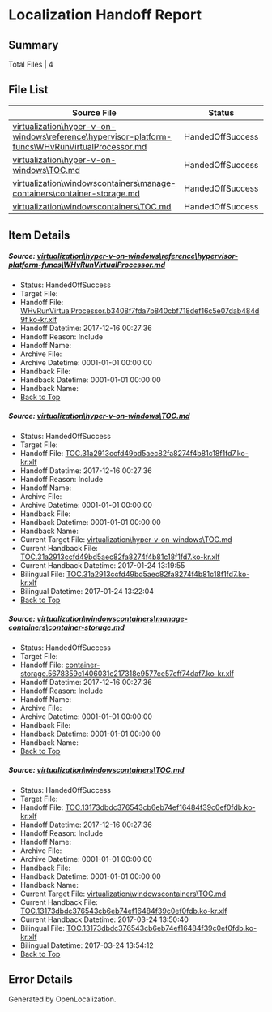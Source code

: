 # <a name='report-top'></a> Localization Handoff Report

## Summary
 Total Files | 4

## File List
 Source File | Status | Details 
 ----------- | ------ | ------- 
 [virtualization\hyper-v-on-windows\reference\hypervisor-platform-funcs\WHvRunVirtualProcessor.md](https://github.com/Microsoft/Virtualization-Documentation-Private/blob/c625804f3df8dc7b7aae9a4077f4b3222177ed85/virtualization/hyper-v-on-windows/reference/hypervisor-platform-funcs/WHvRunVirtualProcessor.md) | HandedOffSuccess | [Details](#fd28998535791530cb4fc128b0d7b9d9001d4596241)
 [virtualization\hyper-v-on-windows\TOC.md](https://github.com/Microsoft/Virtualization-Documentation-Private/blob/c625804f3df8dc7b7aae9a4077f4b3222177ed85/virtualization/hyper-v-on-windows/TOC.md) | HandedOffSuccess | [Details](#8b04f75a838925120700f3af889cbbf2642c2ab6256)
 [virtualization\windowscontainers\manage-containers\container-storage.md](https://github.com/Microsoft/Virtualization-Documentation-Private/blob/c625804f3df8dc7b7aae9a4077f4b3222177ed85/virtualization/windowscontainers/manage-containers/container-storage.md) | HandedOffSuccess | [Details](#1c095418979f148dc6c1d97d16de27863413277d368)
 [virtualization\windowscontainers\TOC.md](https://github.com/Microsoft/Virtualization-Documentation-Private/blob/c625804f3df8dc7b7aae9a4077f4b3222177ed85/virtualization/windowscontainers/TOC.md) | HandedOffSuccess | [Details](#f9e328c51890868801f3c1120a256e38f616cfd2467)

## Item Details
##### <a name='fd28998535791530cb4fc128b0d7b9d9001d4596241'></a> Source: [virtualization\hyper-v-on-windows\reference\hypervisor-platform-funcs\WHvRunVirtualProcessor.md](https://github.com/Microsoft/Virtualization-Documentation-Private/blob/c625804f3df8dc7b7aae9a4077f4b3222177ed85/virtualization/hyper-v-on-windows/reference/hypervisor-platform-funcs/WHvRunVirtualProcessor.md)
* Status: HandedOffSuccess
* Target File: 
* Handoff File: [WHvRunVirtualProcessor.b3408f7fda7b840cbf718def16c5e07dab484d9f.ko-kr.xlf](https://github.com/MicrosoftDocs/Virtualization-Documentation-Private.handoff/blob/1b769c00bd876b616e6460bd339bb781b3d9ab70/ol-handoff/MicrosoftDocs/Virtualization-Documentation-Private.ko-kr/live/WHvRunVirtualProcessor.b3408f7fda7b840cbf718def16c5e07dab484d9f.ko-kr.xlf)
* Handoff Datetime: 2017-12-16 00:27:36
* Handoff Reason: Include
* Handoff Name: 
* Archive File: 
* Archive Datetime: 0001-01-01 00:00:00
* Handback File: 
* Handback Datetime: 0001-01-01 00:00:00
* Handback Name: 
* [Back to Top](#report-top)

##### <a name='8b04f75a838925120700f3af889cbbf2642c2ab6256'></a> Source: [virtualization\hyper-v-on-windows\TOC.md](https://github.com/Microsoft/Virtualization-Documentation-Private/blob/c625804f3df8dc7b7aae9a4077f4b3222177ed85/virtualization/hyper-v-on-windows/TOC.md)
* Status: HandedOffSuccess
* Target File: 
* Handoff File: [TOC.31a2913ccfd49bd5aec82fa8274f4b81c18f1fd7.ko-kr.xlf](https://github.com/MicrosoftDocs/Virtualization-Documentation-Private.handoff/blob/1b769c00bd876b616e6460bd339bb781b3d9ab70/ol-handoff/MicrosoftDocs/Virtualization-Documentation-Private.ko-kr/live/TOC.31a2913ccfd49bd5aec82fa8274f4b81c18f1fd7.ko-kr.xlf)
* Handoff Datetime: 2017-12-16 00:27:36
* Handoff Reason: Include
* Handoff Name: 
* Archive File: 
* Archive Datetime: 0001-01-01 00:00:00
* Handback File: 
* Handback Datetime: 0001-01-01 00:00:00
* Handback Name: 
* Current Target File: [virtualization\hyper-v-on-windows\TOC.md](https://github.com/MicrosoftDocs/Virtualization-Documentation-Private.ko-kr/blob/39f11390d6b8821ae405975c549739fd0d96a38e/virtualization/hyper-v-on-windows/TOC.md)
* Current Handback File: [TOC.31a2913ccfd49bd5aec82fa8274f4b81c18f1fd7.ko-kr.xlf](https://github.com/MicrosoftDocs/Virtualization-Documentation-Private.handback/blob/c6b1da7250c59446d14d8645519ba777051e61a3/ol-handback/Microsoft/Virtualization-Documentation-Private.ko-kr/live/TOC.31a2913ccfd49bd5aec82fa8274f4b81c18f1fd7.ko-kr.xlf)
* Current Handback Datetime: 2017-01-24 13:19:55
* Bilingual File: [TOC.31a2913ccfd49bd5aec82fa8274f4b81c18f1fd7.ko-kr.xlf](https://github.com/MicrosoftDocs/Virtualization-Documentation-Private.handback/blob/c6b1da7250c59446d14d8645519ba777051e61a3/ol-handback/Microsoft/Virtualization-Documentation-Private.ko-kr/live/TOC.31a2913ccfd49bd5aec82fa8274f4b81c18f1fd7.ko-kr.xlf)
* Bilingual Datetime: 2017-01-24 13:22:04
* [Back to Top](#report-top)

##### <a name='1c095418979f148dc6c1d97d16de27863413277d368'></a> Source: [virtualization\windowscontainers\manage-containers\container-storage.md](https://github.com/Microsoft/Virtualization-Documentation-Private/blob/c625804f3df8dc7b7aae9a4077f4b3222177ed85/virtualization/windowscontainers/manage-containers/container-storage.md)
* Status: HandedOffSuccess
* Target File: 
* Handoff File: [container-storage.5678359c1406031e217318e9577ce57cff74daf7.ko-kr.xlf](https://github.com/MicrosoftDocs/Virtualization-Documentation-Private.handoff/blob/1b769c00bd876b616e6460bd339bb781b3d9ab70/ol-handoff/MicrosoftDocs/Virtualization-Documentation-Private.ko-kr/live/container-storage.5678359c1406031e217318e9577ce57cff74daf7.ko-kr.xlf)
* Handoff Datetime: 2017-12-16 00:27:36
* Handoff Reason: Include
* Handoff Name: 
* Archive File: 
* Archive Datetime: 0001-01-01 00:00:00
* Handback File: 
* Handback Datetime: 0001-01-01 00:00:00
* Handback Name: 
* [Back to Top](#report-top)

##### <a name='f9e328c51890868801f3c1120a256e38f616cfd2467'></a> Source: [virtualization\windowscontainers\TOC.md](https://github.com/Microsoft/Virtualization-Documentation-Private/blob/c625804f3df8dc7b7aae9a4077f4b3222177ed85/virtualization/windowscontainers/TOC.md)
* Status: HandedOffSuccess
* Target File: 
* Handoff File: [TOC.13173dbdc376543cb6eb74ef16484f39c0ef0fdb.ko-kr.xlf](https://github.com/MicrosoftDocs/Virtualization-Documentation-Private.handoff/blob/1b769c00bd876b616e6460bd339bb781b3d9ab70/ol-handoff/MicrosoftDocs/Virtualization-Documentation-Private.ko-kr/live/TOC.13173dbdc376543cb6eb74ef16484f39c0ef0fdb.ko-kr.xlf)
* Handoff Datetime: 2017-12-16 00:27:36
* Handoff Reason: Include
* Handoff Name: 
* Archive File: 
* Archive Datetime: 0001-01-01 00:00:00
* Handback File: 
* Handback Datetime: 0001-01-01 00:00:00
* Handback Name: 
* Current Target File: [virtualization\windowscontainers\TOC.md](https://github.com/MicrosoftDocs/Virtualization-Documentation-Private.ko-kr/blob/4c9fe7c0a71d38b9de5a04919df641436b8a3f0d/virtualization/windowscontainers/TOC.md)
* Current Handback File: [TOC.13173dbdc376543cb6eb74ef16484f39c0ef0fdb.ko-kr.xlf](https://github.com/MicrosoftDocs/Virtualization-Documentation-Private.handback/blob/d6540f3f1ffd8ee56bcae6bc6f9228925cb63cc6/ol-handback/Microsoft/Virtualization-Documentation-Private.ko-kr/live/TOC.13173dbdc376543cb6eb74ef16484f39c0ef0fdb.ko-kr.xlf)
* Current Handback Datetime: 2017-03-24 13:50:40
* Bilingual File: [TOC.13173dbdc376543cb6eb74ef16484f39c0ef0fdb.ko-kr.xlf](https://github.com/MicrosoftDocs/Virtualization-Documentation-Private.handback/blob/d6540f3f1ffd8ee56bcae6bc6f9228925cb63cc6/ol-handback/Microsoft/Virtualization-Documentation-Private.ko-kr/live/TOC.13173dbdc376543cb6eb74ef16484f39c0ef0fdb.ko-kr.xlf)
* Bilingual Datetime: 2017-03-24 13:54:12
* [Back to Top](#report-top)


## Error Details

Generated by OpenLocalization.
